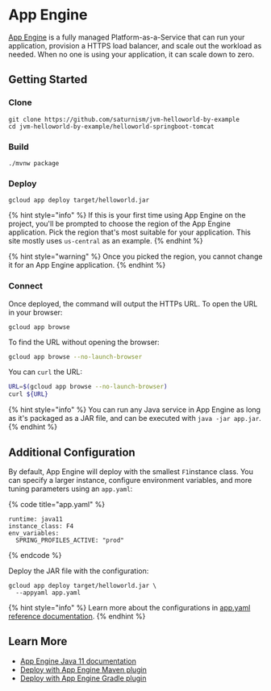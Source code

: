# App Engine

[App Engine](https://cloud.google.com/appengine/docs/standard/java11) is a fully managed Platform-as-a-Service that can run your application, provision a HTTPS load balancer, and scale out the workload as needed. When no one is using your application, it can scale down to zero.

## Getting Started

### Clone

```text
git clone https://github.com/saturnism/jvm-helloworld-by-example
cd jvm-helloworld-by-example/helloworld-springboot-tomcat
```

### Build

```text
./mvnw package
```

### Deploy

```text
gcloud app deploy target/helloworld.jar
```

{% hint style="info" %}
If this is your first time using App Engine on the project, you'll be prompted to choose the region of the App Engine application. Pick the region that's most suitable for your application. This site mostly uses `us-central` as an example.
{% endhint %}

{% hint style="warning" %}
Once you picked the region, you cannot change it for an App Engine application.
{% endhint %}

### Connect

Once deployed, the command will output the HTTPs URL. To open the URL in your browser:

```text
gcloud app browse
```

To find the URL without opening the browser:

```bash
gcloud app browse --no-launch-browser
```

You can `curl` the URL:

```bash
URL=$(gcloud app browse --no-launch-browser)
curl ${URL}
```

{% hint style="info" %}
You can run any Java service in App Engine as long as it's packaged as a JAR file, and can be executed with `java -jar app.jar`.
{% endhint %}

## Additional Configuration

By default, App Engine will deploy with the smallest `F1`instance class. You can specify a larger instance, configure environment variables, and more tuning parameters using an `app.yaml`:  

{% code title="app.yaml" %}
```text
runtime: java11
instance_class: F4
env_variables:
  SPRING_PROFILES_ACTIVE: "prod"
```
{% endcode %}

Deploy the JAR file with the configuration:

```text
gcloud app deploy target/helloworld.jar \
  --appyaml app.yaml
```

{% hint style="info" %}
Learn more about the configurations in [app.yaml reference documentation](https://cloud.google.com/appengine/docs/standard/java11/config/appref).
{% endhint %}

## Learn More

* [App Engine Java 11 documentation](https://cloud.google.com/appengine/docs/standard/java11)
* [Deploy with App Engine Maven plugin](https://cloud.google.com/appengine/docs/standard/java11/using-maven#setting_up_maven)
* [Deploy with App Engine Gradle plugin](https://cloud.google.com/appengine/docs/standard/java11/using-gradle)

